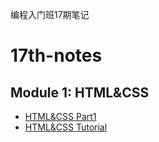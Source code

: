 编程入门班17期笔记
# 17th-notes

## Module 1: HTML&CSS
- [HTML&CSS Part1](./HTML&CSS/HTML&CSS_Part1.md)
- [HTML&CSS Tutorial](./HTML&CSS/HTML&CSS_Tutorial.md)
